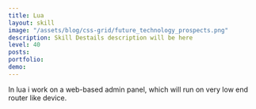 ```yaml
---
title: Lua
layout: skill
image: "/assets/blog/css-grid/future_technology_prospects.png"
description: Skill Destails description will be here
level: 40
posts: 
portfolio: 
demo: 
---
```


In lua i work on a web-based admin panel, which will run on very low end router like device. 
